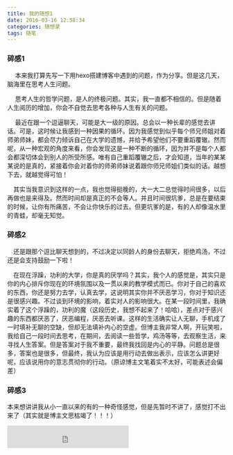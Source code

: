 ```yaml
---
title: 我的随想1
date: 2016-03-16 12:58:34
categories: 随想录
tags: 随笔
---
```

### 碎感1
&emsp; 本来我打算先写一下用hexo搭建博客中遇到的问题，作为分享。但是这几天，脑海里在思考人生问题。

&emsp; 思考人生的哲学问题，是人的终极问题。其实，我一直都不相信的。但是随着人生阅历的增加，你会不自觉去思考各种与人生有关的问题。
<!--more-->
&emsp; 最近在跟一个逗逼聊天，可能是大一级的原因。总会以一种长辈的感觉去讲话。可是，这时候让我感到一种因果的循环。因为我感觉到似乎每个师兄师姐对着师弟师妹，都会尽力倾诉自己在大学的遗憾，并给予希望他们不要重蹈覆辙。然而呢，从一种宏观的角度来看，你会发现这是一种不断的循环，因为并不是每个人都会都深切体会到别人的所受所感。唯有自己重蹈覆辙之后，才会知道，当年的某某某说的是真的，紧接着你会对着你的师弟师妹说着跟你师兄师姐们类似的话。越想下去，就越觉得可怕！

&emsp;其实当我意识到这样的一点，我也觉得挺晚的，大一大二总觉得时间很多，以后再做也是来得及。然而时间却是真正的不会等人。并且时间很坑爹，总是在要结束的时候，让你有所痛苦，不会让你快乐的过去。但更坑爹的是，有的人却像温水里的青蛙，却毫无知觉。

### 碎感2
&emsp;还是跟那个逗比聊天想到的，不过决定以同龄人的身份去聊天，拒绝鸡汤，不过还是会支持鼓励一下啦！

&emsp;在现在浮躁，功利的大学，你是真的厌学吗？其实，我个人的感觉是，其实只是你的内心排斥你现在的环境氛围以及一贯以来的教学模式而已。你对于自己的喜欢的东西，你还是努力去学，认真去学，这说明其实你并不厌恶学习，你对于知识还是很感兴趣。不过谈到环境的影响，着实对人的影响很大。在某一段时间里，我确实着了这个浮躁的，功利的魔（这段历史，我想不起来了！哈哈），差点对于感兴趣的东西都厌恶了，厌恶编程，厌恶去听课。这样的生活确实让人无聊，手机成了一时填补无聊的空缺，但却无法填补内心的空虚。但博主我非常人啊，开玩笑啦，我给自己一段时间去思考，在期间，去阅读一些哲学，鸡汤等等，去观察生活，来寻找人生答案。但是答案对于我不重要，最终我找回是内心的平静。问题总是很多，答案也是很多，但最终，我认为应该是用行动去做出表示，应该怎么讲更好呢，应该说用你的意志贯彻你的行动。（原谅博主文笔着实不太好，可能表述会偏差）

### 碎感3
本来想讲讲我从小一直以来的有的一种奇怪感觉，但是先暂时不讲了，感觉打不出来了（其实就是博主文思枯竭了！！！）



<iframe frameborder="no" border="0" marginwidth="0" marginheight="0" width=280 height=52 src="http://music.163.com/outchain/player?type=2&id=26524326&auto=1&height=32"></iframe>
































































